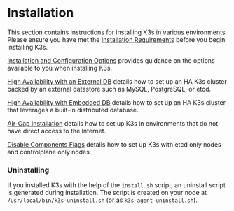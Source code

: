 
# Installation

This section contains instructions for installing K3s in various environments. Please ensure you have met the [Installation Requirements](install-requirements/install_requirements.md) before you begin installing K3s.

[Installation and Configuration Options](install-options/install_options.md) provides guidance on the options available to you when installing K3s.

[High Availability with an External DB](ha_external.md) details how to set up an HA K3s cluster backed by an external datastore such as MySQL, PostgreSQL, or etcd.

[High Availability with Embedded DB](ha_embedded.md) details how to set up an HA K3s cluster that leverages a built-in distributed database.

[Air-Gap Installation](airgap.md) details how to set up K3s in environments that do not have direct access to the Internet.

[Disable Components Flags](disable_flags.md) details how to set up K3s with etcd only nodes and controlplane only nodes

### Uninstalling

If you installed K3s with the help of the `install.sh` script, an uninstall script is generated during installation. The script is created on your node at `/usr/local/bin/k3s-uninstall.sh` (or as `k3s-agent-uninstall.sh`).
